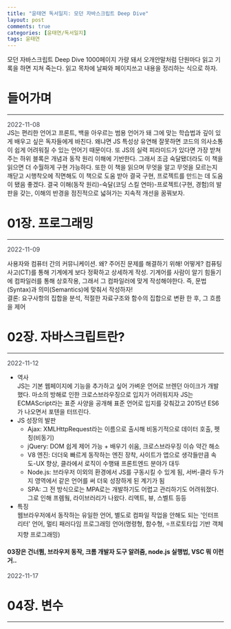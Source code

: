```yaml
---
title: "윤태연 독서일지: 모던 자바스크립트 Deep Dive"
layout: post
comments: true
categories: [윤태연/독서일지]
tags: 윤태연
---
```


모던 자바스크립트 Deep Dive
1000페이지 가량 돼서 오개안말처럼 단원마다 읽고 기록을 하면 지쳐 죽는다. 읽고 목차에 날짜와 페이지쓰고 내용을 정리하는 식으로 하자.

# 들어가며

---

<span style="color:rgba(57, 62, 70)">2022-11-08</span> <br />
JS는 편리한 언어고 프론트, 백을 아우르는 범용 언어가 돼 그에 맞는 학습법과 깊이 있게 배우고 싶은 독자들에게 바친다. 왜냐면 JS 특성상 유연해 잘못하면 코드의 의사소통이 쉽게 어려워질 수 있는 언어기 때문이다. 또 JS의 실력 피라미드가 있다면 가장 받쳐주는 하위 블록은 개념과 동작 원리 이해에 기반한다. 그래서 조금 숙달됐더라도 이 책을 읽으면 더 수월하게 구현 가능하다. 또한 이 책을 읽으며 무엇을 알고 무엇을 모르는지 깨닫고 시행착오에 직면해도 이 책으로 도움 받아 결국 구현, 프로젝트를 만드는 데 도움이 됐음 좋겠다. 결국 이해(동작 원리)-숙달(코딩 스킬 연마)-프로젝트(구현, 경험)의 발판을 갖는, 이해의 반경을 점진적으로 넓혀가는 지속적 개선을 꿈꿔보자.

# 01장. 프로그래밍

---

<span style="color:rgba(57, 62, 70)">2022-11-09</span> <br />

사용자와 컴퓨터 간의 커뮤니케이션. 왜? 주어진 문제를 해결하기 위해! 어떻게? 컴퓨팅 사고(CT)를 통해 기계에게 보다 정확하고 상세하게 작성. 기계어를 사람이 알기 힘들기에 컴파일러를 통해 상호작용, 그래서 그 컴파일러에 맞게 작성해야한다. 즉, 문법(Syntax)과 의미(Semantics)에 맞춰서 작성하자! <br />
결론: 요구사항의 집합을 분석, 적절한 자료구조와 함수의 집합으로 변환 한 후, 그 흐름을 제어

# 02장. 자바스크립트란?

---

<span style="color:rgba(57, 62, 70)">2022-11-12</span> <br />

- 역사<br />JS는 기본 웹페이지에 기능을 추가하고 싶어 가벼운 언어로 브렌던 아이크가 개발했다. 마소의 방해로 인한 크로스브라우징으로 입지가 어려워지자 JS는 ECMAScript라는 표준 사양을 공개해 표준 언어로 입지를 갖춰갔고 2015년 ES6가 나오면서 포텐을 터뜨린다. <br />
- JS 성장의 발판<br />
  - Ajax: XMLHttpRequest라는 이름으로 출시해 비동기적으로 데이터 호출, 펫칭(비동기)
  - jQuery: DOM 쉽게 제어 가능 + 배우기 쉬움, 크로스브라우징 이슈 약간 해소
  - V8 엔진: 더더욱 빠르게 동작하는 엔진 장착, 사이트가 앱으로 생각들만큼 속도-UX 향상, 클라에서 로직이 수행돼 프론트엔드 분야가 대두
  - Node.js: 브라우저 이외의 환경에서 JS를 구동시킬 수 있게 됨, 서버-클라 두가지 영역에서 같은 언어를 써 더욱 성장하게 된 계기가 됨
  - SPA: 그 전 방식으로는 MPA로는 개발하기도 어렵고 관리하기도 어려워졌다. 그로 인해 프렘웤, 라이브러리가 나왔다. 리액트, 뷰, 스벨트 등등
- 특징 <br />웹브라우저에서 동작하는 유일한 언어, 별도로 컴파일 작업을 안해도 되는 '인터프리터' 언어, 멀티 패러다임 프로그래밍 언어(명령형, 함수형, ⭐️프로토타입 기반 객체지향 프로그래밍)

#### 03장은 건너뜀, 브라우저 동작, 크롬 개발자 도구 알려줌, node.js 실행법, VSC 뭐 이런거..

<span style="color:rgba(57, 62, 70)">2022-11-17</span> <br />

# 04장. 변수

---
